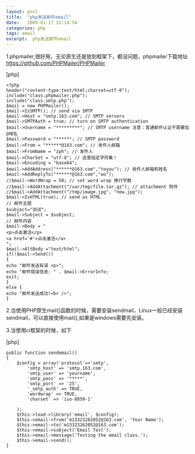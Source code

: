 ```yaml
---
layout: post
title:  "php发送邮件email"
date:   2009-01-17 22:14:54
categories: php
tags: email
excerpt:  php发送邮件email 
---
```

1.phpmailer,很好用，无论原生还是放到框架下，都没问题，phpmailer下载地址 https://github.com/PHPMailer/PHPMailer

[php] 

    <?php  
    header("content-type:text/html;charset=utf-8");  
    include("class.phpmailer.php");  
    include("class.smtp.php");  
    $mail = new PHPMailer();   
    $mail->IsSMTP(); // send via SMTP   
    $mail->Host = "smtp.163.com"; // SMTP servers   
    $mail->SMTPAuth = true; // turn on SMTP authentication   
    $mail->Username = "*********"; // SMTP username 注意：普通邮件认证不需要加 @域名   
    $mail->Password = "*****"; // SMTP password   
    $mail->From = "******@163.com"; // 发件人邮箱   
    $mail->FromName = "zph"; // 发件人   
    $mail->CharSet = "utf-8"; // 这里指定字符集！   
    $mail->Encoding = "base64";   
    $mail->AddAddress("******@163.com","toyou"); // 收件人邮箱和姓名   
    $mail->AddReplyTo("******@163.com","wo");   
    //$mail->WordWrap = 50; // set word wrap 换行字数   
    //$mail->AddAttachment("/var/tmp/file.tar.gz"); // attachment 附件   
    //$mail->AddAttachment("/tmp/image.jpg", "new.jpg");   
    $mail->IsHTML(true); // send as HTML   
    // 邮件主题   
    $subject="测试";  
    $mail->Subject = $subject;   
    // 邮件内容   
    $mail->Body = "   
    <p>点击激活</p>   
    <a href='#'>点击激活</a>  
    ";   
    $mail->AltBody ="text/html";   
    if(!$mail->Send())   
    {   
    echo "邮件发送有误 <p>";   
    echo "邮件错误信息: " . $mail->ErrorInfo;   
    exit;   
    }   
    else {   
    echo "邮件发送成功!<br />";   
    }  



2.当使用PHP原生mail()函数的时候，需要安装sendmail，Linux一般已经安装sendmail，可以直接使用mail(),如果是windows需要先安装。

3.当使用ci框架的时候，如下

[php] 

    public function sendemail()  
    {     
        $config = array('protocol'=>'smtp',  
            'smtp_host' => 'smtp.163.com',  
            'smtp_user' => 'yourname',  
            'smtp_pass' => '*****',  
            'smtp_port' => '25',  
            '_smtp_auth' => TRUE,  
            'wordwrap' => TRUE,  
            'charset' => 'iso-8859-1'  
      
        );  
        $this->load->library('email', $config);  
        $this->email->from('m13323262052@163.com', 'Your Name');  
        $this->email->to('m13323262052@163.com');  
        $this->email->subject('Email Test');  
        $this->email->message('Testing the email class.');  
        $this->email->send();  
    }  